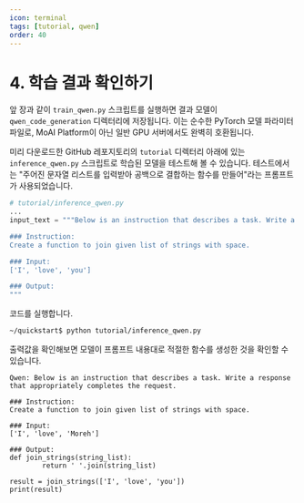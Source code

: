 ```yaml
---
icon: terminal
tags: [tutorial, qwen]
order: 40
---
```


# 4. 학습 결과 확인하기

앞 장과 같이 `train_qwen.py` 스크립트를 실행하면 결과 모델이 `qwen_code_generation` 디렉터리에 저장됩니다. 이는 순수한 PyTorch 모델 파라미터 파일로, MoAI Platform이 아닌 일반 GPU 서버에서도 완벽히 호환됩니다.

미리 다운로드한 GitHub 레포지토리의 `tutorial` 디렉터리 아래에 있는 `inference_qwen.py` 스크립트로 학습된 모델을 테스트해 볼 수 있습니다. 테스트에서는 "주어진 문자열 리스트를 입력받아 공백으로 결합하는 함수를 만들어"라는 프롬프트가 사용되었습니다.

```python
# tutorial/inference_qwen.py
...
input_text = """Below is an instruction that describes a task. Write a response that appropriately completes the request.

### Instruction:
Create a function to join given list of strings with space.

### Input:
['I', 'love', 'you']

### Output:
"""
```

코드를 실행합니다.

```bash
~/quickstart$ python tutorial/inference_qwen.py
```

출력값을 확인해보면 모델이 프롬프트 내용대로 적절한 함수를 생성한 것을 확인할 수 있습니다.

```
Qwen: Below is an instruction that describes a task. Write a response that appropriately completes the request.

### Instruction:
Create a function to join given list of strings with space.

### Input:
['I', 'love', 'Moreh']

### Output:
def join_strings(string_list):
		return ' '.join(string_list)

result = join_strings(['I', 'love', 'you'])
print(result)
```
